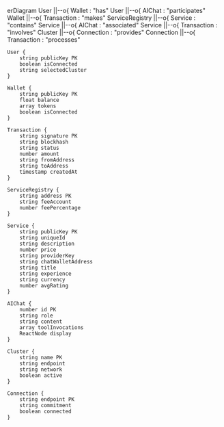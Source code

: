 erDiagram
User ||--o{ Wallet : "has"
User ||--o{ AIChat : "participates"
Wallet ||--o{ Transaction : "makes"
ServiceRegistry ||--o{ Service : "contains"
Service ||--o{ AIChat : "associated"
Service ||--o{ Transaction : "involves"
Cluster ||--o{ Connection : "provides"
Connection ||--o{ Transaction : "processes"

    User {
        string publicKey PK
        boolean isConnected
        string selectedCluster
    }

    Wallet {
        string publicKey PK
        float balance
        array tokens
        boolean isConnected
    }

    Transaction {
        string signature PK
        string blockhash
        string status
        number amount
        string fromAddress
        string toAddress
        timestamp createdAt
    }

    ServiceRegistry {
        string address PK
        string feeAccount
        number feePercentage
    }

    Service {
        string publicKey PK
        string uniqueId
        string description
        number price
        string providerKey
        string chatWalletAddress
        string title
        string experience
        string currency
        number avgRating
    }

    AIChat {
        number id PK
        string role
        string content
        array toolInvocations
        ReactNode display
    }

    Cluster {
        string name PK
        string endpoint
        string network
        boolean active
    }

    Connection {
        string endpoint PK
        string commitment
        boolean connected
    }
